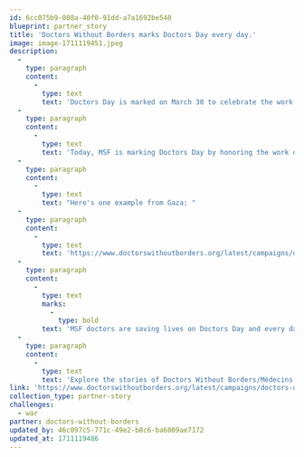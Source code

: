 ```yaml
---
id: 6cc075b9-008a-40f0-91dd-a7a1692be540
blueprint: partner_story
title: 'Doctors Without Borders marks Doctors Day every day.'
image: image-1711119451.jpeg
description:
  -
    type: paragraph
    content:
      -
        type: text
        text: 'Doctors Day is marked on March 30 to celebrate the work of doctors and medical workers everywhere. The celebration originates in 1842, when March 30 was the date that a patient was first given general anesthesia in surgery.'
  -
    type: paragraph
    content:
      -
        type: text
        text: 'Today, MSF is marking Doctors Day by honoring the work our doctors do to save lives around the world—even as crises like war, conflict, natural disasters, and disease outbreaks challenge our work at every turn.'
  -
    type: paragraph
    content:
      -
        type: text
        text: "Here's one example from Gaza: "
  -
    type: paragraph
    content:
      -
        type: text
        text: 'https://www.doctorswithoutborders.org/latest/campaigns/doctors-day-2024?source=ADC2403U8D161&utm_source=SFMC&utm_medium=email&utm_campaign=2024-03-22-Doctors-Day-Primer-ND-E2'
  -
    type: paragraph
    content:
      -
        type: text
        marks:
          -
            type: bold
        text: 'MSF doctors are saving lives on Doctors Day and every day'
  -
    type: paragraph
    content:
      -
        type: text
        text: 'Explore the stories of Doctors Without Borders/Médecins Sans Frontières (MSF) teams who are facing emergencies around the globe—and how you can support them.'
link: 'https://www.doctorswithoutborders.org/latest/campaigns/doctors-day-2024?source=ADC2403U8D161&utm_source=SFMC&utm_medium=email&utm_campaign=2024-03-22-Doctors-Day-Primer-ND-E2'
collection_type: partner-story
challenges:
  - war
partner: doctors-without-borders
updated_by: 46c097c5-771c-49e2-b8c6-ba6009ae7172
updated_at: 1711119486
---
```


